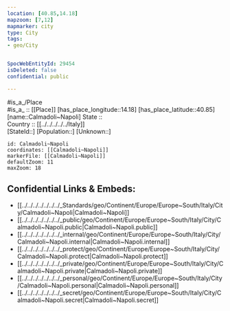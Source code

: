 ```yaml
---
location: [40.85,14.18] 
mapzoom: [7,12] 
mapmarker: city 
type: City
tags:
- geo/City


SpocWebEntityId: 29454
isDeleted: false
confidential: public

---
```

#is_a_/Place  
#is_a_ :: [[Place]] 
[has_place_longitude::14.18] 
[has_place_latitude::40.85] 
[name::Calmadoli~Napoli] 
State ::  
Country :: [[../../../../../Italy]]  
[StateId::] 
[Population::] 
[Unknown::] 


```leaflet
id: Calmadoli~Napoli
coordinates: [[Calmadoli~Napoli]] 
markerFile: [[Calmadoli~Napoli]] 
defaultZoom: 11 
maxZoom: 18
```


## Confidential Links & Embeds: 
- [[../../../../../../../_Standards/geo/Continent/Europe/Europe~South/Italy/City/Calmadoli~Napoli|Calmadoli~Napoli]] 
- [[../../../../../../../_public/geo/Continent/Europe/Europe~South/Italy/City/Calmadoli~Napoli.public|Calmadoli~Napoli.public]] 
- [[../../../../../../../_internal/geo/Continent/Europe/Europe~South/Italy/City/Calmadoli~Napoli.internal|Calmadoli~Napoli.internal]] 
- [[../../../../../../../_protect/geo/Continent/Europe/Europe~South/Italy/City/Calmadoli~Napoli.protect|Calmadoli~Napoli.protect]] 
- [[../../../../../../../_private/geo/Continent/Europe/Europe~South/Italy/City/Calmadoli~Napoli.private|Calmadoli~Napoli.private]] 
- [[../../../../../../../_personal/geo/Continent/Europe/Europe~South/Italy/City/Calmadoli~Napoli.personal|Calmadoli~Napoli.personal]] 
- [[../../../../../../../_secret/geo/Continent/Europe/Europe~South/Italy/City/Calmadoli~Napoli.secret|Calmadoli~Napoli.secret]] 
